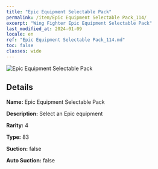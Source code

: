 ```yaml
---
title: "Epic Equipment Selectable Pack"
permalink: /item/Epic Equipment Selectable Pack_114/
excerpt: "Wing Fighter Epic Equipment Selectable Pack"
last_modified_at: 2024-01-09
locale: en
ref: "Epic Equipment Selectable Pack_114.md"
toc: false
classes: wide
---
```



 ![Epic Equipment Selectable Pack](/images/item/Epic_Equipment_Selectable_Pack_p.png)



## Details

 **Name:** Epic Equipment Selectable Pack 

 **Description:** Select an Epic equipment

 **Rarity:** 4 

 **Type:** 83 

 **Suction:** false 

 **Auto Suction:** false 


